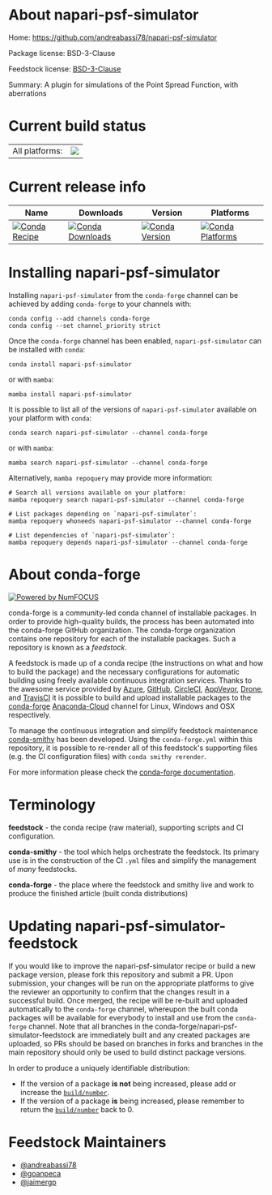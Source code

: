 About napari-psf-simulator
==========================

Home: https://github.com/andreabassi78/napari-psf-simulator

Package license: BSD-3-Clause

Feedstock license: [BSD-3-Clause](https://github.com/conda-forge/napari-psf-simulator-feedstock/blob/main/LICENSE.txt)

Summary: A plugin for simulations of the Point Spread Function, with aberrations

Current build status
====================


<table><tr><td>All platforms:</td>
    <td>
      <a href="https://dev.azure.com/conda-forge/feedstock-builds/_build/latest?definitionId=16631&branchName=main">
        <img src="https://dev.azure.com/conda-forge/feedstock-builds/_apis/build/status/napari-psf-simulator-feedstock?branchName=main">
      </a>
    </td>
  </tr>
</table>

Current release info
====================

| Name | Downloads | Version | Platforms |
| --- | --- | --- | --- |
| [![Conda Recipe](https://img.shields.io/badge/recipe-napari--psf--simulator-green.svg)](https://anaconda.org/conda-forge/napari-psf-simulator) | [![Conda Downloads](https://img.shields.io/conda/dn/conda-forge/napari-psf-simulator.svg)](https://anaconda.org/conda-forge/napari-psf-simulator) | [![Conda Version](https://img.shields.io/conda/vn/conda-forge/napari-psf-simulator.svg)](https://anaconda.org/conda-forge/napari-psf-simulator) | [![Conda Platforms](https://img.shields.io/conda/pn/conda-forge/napari-psf-simulator.svg)](https://anaconda.org/conda-forge/napari-psf-simulator) |

Installing napari-psf-simulator
===============================

Installing `napari-psf-simulator` from the `conda-forge` channel can be achieved by adding `conda-forge` to your channels with:

```
conda config --add channels conda-forge
conda config --set channel_priority strict
```

Once the `conda-forge` channel has been enabled, `napari-psf-simulator` can be installed with `conda`:

```
conda install napari-psf-simulator
```

or with `mamba`:

```
mamba install napari-psf-simulator
```

It is possible to list all of the versions of `napari-psf-simulator` available on your platform with `conda`:

```
conda search napari-psf-simulator --channel conda-forge
```

or with `mamba`:

```
mamba search napari-psf-simulator --channel conda-forge
```

Alternatively, `mamba repoquery` may provide more information:

```
# Search all versions available on your platform:
mamba repoquery search napari-psf-simulator --channel conda-forge

# List packages depending on `napari-psf-simulator`:
mamba repoquery whoneeds napari-psf-simulator --channel conda-forge

# List dependencies of `napari-psf-simulator`:
mamba repoquery depends napari-psf-simulator --channel conda-forge
```


About conda-forge
=================

[![Powered by
NumFOCUS](https://img.shields.io/badge/powered%20by-NumFOCUS-orange.svg?style=flat&colorA=E1523D&colorB=007D8A)](https://numfocus.org)

conda-forge is a community-led conda channel of installable packages.
In order to provide high-quality builds, the process has been automated into the
conda-forge GitHub organization. The conda-forge organization contains one repository
for each of the installable packages. Such a repository is known as a *feedstock*.

A feedstock is made up of a conda recipe (the instructions on what and how to build
the package) and the necessary configurations for automatic building using freely
available continuous integration services. Thanks to the awesome service provided by
[Azure](https://azure.microsoft.com/en-us/services/devops/), [GitHub](https://github.com/),
[CircleCI](https://circleci.com/), [AppVeyor](https://www.appveyor.com/),
[Drone](https://cloud.drone.io/welcome), and [TravisCI](https://travis-ci.com/)
it is possible to build and upload installable packages to the
[conda-forge](https://anaconda.org/conda-forge) [Anaconda-Cloud](https://anaconda.org/)
channel for Linux, Windows and OSX respectively.

To manage the continuous integration and simplify feedstock maintenance
[conda-smithy](https://github.com/conda-forge/conda-smithy) has been developed.
Using the ``conda-forge.yml`` within this repository, it is possible to re-render all of
this feedstock's supporting files (e.g. the CI configuration files) with ``conda smithy rerender``.

For more information please check the [conda-forge documentation](https://conda-forge.org/docs/).

Terminology
===========

**feedstock** - the conda recipe (raw material), supporting scripts and CI configuration.

**conda-smithy** - the tool which helps orchestrate the feedstock.
                   Its primary use is in the construction of the CI ``.yml`` files
                   and simplify the management of *many* feedstocks.

**conda-forge** - the place where the feedstock and smithy live and work to
                  produce the finished article (built conda distributions)


Updating napari-psf-simulator-feedstock
=======================================

If you would like to improve the napari-psf-simulator recipe or build a new
package version, please fork this repository and submit a PR. Upon submission,
your changes will be run on the appropriate platforms to give the reviewer an
opportunity to confirm that the changes result in a successful build. Once
merged, the recipe will be re-built and uploaded automatically to the
`conda-forge` channel, whereupon the built conda packages will be available for
everybody to install and use from the `conda-forge` channel.
Note that all branches in the conda-forge/napari-psf-simulator-feedstock are
immediately built and any created packages are uploaded, so PRs should be based
on branches in forks and branches in the main repository should only be used to
build distinct package versions.

In order to produce a uniquely identifiable distribution:
 * If the version of a package **is not** being increased, please add or increase
   the [``build/number``](https://docs.conda.io/projects/conda-build/en/latest/resources/define-metadata.html#build-number-and-string).
 * If the version of a package **is** being increased, please remember to return
   the [``build/number``](https://docs.conda.io/projects/conda-build/en/latest/resources/define-metadata.html#build-number-and-string)
   back to 0.

Feedstock Maintainers
=====================

* [@andreabassi78](https://github.com/andreabassi78/)
* [@goanpeca](https://github.com/goanpeca/)
* [@jaimergp](https://github.com/jaimergp/)

